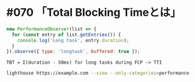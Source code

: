# #070 「Total Blocking Timeとは」

```javascript
new PerformanceObserver(list => {
  for (const entry of list.getEntries()) {
    console.log('Long task', entry.duration);
  }
}).observe({ type: 'longtask', buffered: true });
```

```text
TBT = Σ(duration - 50ms) for long tasks during FCP -> TTI
```

```bash
lighthouse https://example.com --view --only-categories=performance
```
